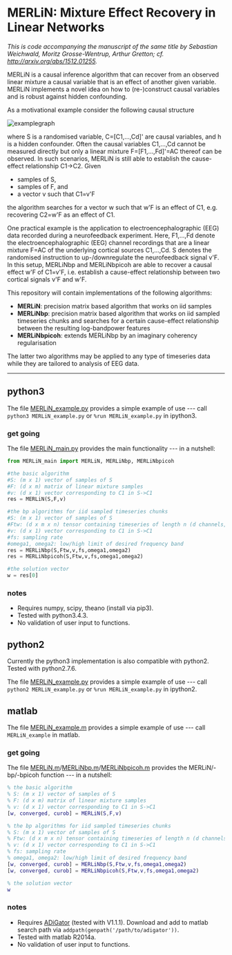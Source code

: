 # MERLiN: Mixture Effect Recovery in Linear Networks

*This is code accompanying the manuscript of the same title by Sebastian Weichwald, Moritz Grosse-Wentrup, Arthur Gretton; cf. http://arxiv.org/abs/1512.01255.*

MERLiN is a causal inference algorithm that can recover from an observed linear mixture a causal variable that is an effect of another given variable.
MERLiN implements a novel idea on how to (re-)construct causal variables and is robust against hidden confounding.

As a motivational example consider the following causal structure

![examplegraph](https://drive.google.com/uc?id=0B8zEovCWLE22UkJpeV9QWUY4Wlk)

where S is a randomised variable, C=[C1,...,Cd]' are causal variables, and h is a hidden confounder.
Often the causal variables C1,...,Cd cannot be measured directly but only a linear mixture F=[F1,...,Fd]'=AC thereof can be observed.
In such scenarios, MERLiN is still able to establish the cause-effect relationship C1→C2.
Given

* samples of S,
* samples of F, and
* a vector v such that C1=v'F

the algorithm searches for a vector w such that w'F is an effect of C1, e.g. recovering C2=w'F as an effect of C1.

One practical example is the application to electroencephalographic (EEG) data recorded during a neurofeedback experiment.
Here, F1,...,Fd denote the electroencephalographic (EEG) channel recordings that are a linear mixture F=AC of the underlying cortical sources C1,...,Cd.
S denotes the randomised instruction to up-/downregulate the neurofeedback signal v'F.
In this setup, MERLiNbp and MERLiNbpicoh are able to recover a causal effect w'F of C1=v'F, i.e. establish a cause-effect relationship between two cortical signals v'F and w'F.

This repository will contain implementations of the following algorithms:

* **MERLiN**: precision matrix based algorithm that works on iid samples
* **MERLiNbp**: precision matrix based algorithm that works on iid sampled timeseries chunks and searches for a certain cause-effect relationship between the resulting log-bandpower features
* **MERLiNbpicoh**: extends MERLiNbp by an imaginary coherency regularisation

The latter two algorithms may be applied to any type of timeseries data while they are tailored to analysis of EEG data.


---


## python3

The file [MERLiN_example.py](python3/MERLiN_example.py) provides a simple example of use --- call `python3 MERLiN_example.py` or `%run MERLiN_example.py` in ipython3.

### get going

The file [MERLiN_main.py](python3/MERLiN_main.py) provides the main functionality --- in a nutshell:

```python
from MERLiN_main import MERLiN, MERLiNbp, MERLiNbpicoh

#the basic algorithm
#S: (m x 1) vector of samples of S
#F: (d x m) matrix of linear mixture samples
#v: (d x 1) vector corresponding to C1 in S->C1
res = MERLiN(S,F,v)

#the bp algorithms for iid sampled timeseries chunks
#S: (m x 1) vector of samples of S
#Ftw: (d x m x n) tensor containing timeseries of length n (d channels, m trials)
#v: (d x 1) vector corresponding to C1 in S->C1
#fs: sampling rate
#omega1, omega2: low/high limit of desired frequency band
res = MERLiNbp(S,Ftw,v,fs,omega1,omega2)
res = MERLiNbpicoh(S,Ftw,v,fs,omega1,omega2)

#the solution vector
w = res[0]
```

### notes

* Requires numpy, scipy, theano (install via pip3).
* Tested with python3.4.3.
* No validation of user input to functions.


## python2

Currently the python3 implementation is also compatible with python2. Tested with python2.7.6.

The file [MERLiN_example.py](python3/MERLiN_example.py) provides a simple example of use --- call `python2 MERLiN_example.py` or `%run MERLiN_example.py` in ipython2.


## matlab

The file [MERLiN_example.m](matlab/MERLiN_example.m) provides a simple example of use --- call `MERLiN_example` in matlab.

### get going

The file [MERLiN.m](matlab/MERLiN.m)/[MERLiNbp.m](matlab/MERLiNbp.m)/[MERLiNbpicoh.m](matlab/MERLiNbpicoh.m) provides the MERLiN/-bp/-bpicoh function --- in a nutshell:

```matlab
% the basic algorithm
% S: (m x 1) vector of samples of S
% F: (d x m) matrix of linear mixture samples
% v: (d x 1) vector corresponding to C1 in S->C1
[w, converged, curob] = MERLiN(S,F,v)

% the bp algorithms for iid sampled timeseries chunks
% S: (m x 1) vector of samples of S
% Ftw: (d x m x n) tensor containing timeseries of length n (d channels, m trials)
% v: (d x 1) vector corresponding to C1 in S->C1
% fs: sampling rate
% omega1, omega2: low/high limit of desired frequency band
[w, converged, curob] = MERLiNbp(S,Ftw,v,fs,omega1,omega2)
[w, converged, curob] = MERLiNbpicoh(S,Ftw,v,fs,omega1,omega2)

% the solution vector
w
```

### notes

* Requires [ADiGator](http://adigator.sourceforge.net/) (tested with V1.1.1). Download and add to matlab search path via `addpath(genpath('/path/to/adigator'))`.
* Tested with matlab R2014a.
* No validation of user input to functions.